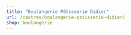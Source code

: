 ```yaml
---
title: "Boulangerie Pâtisserie Didier"
url: /castres/boulangerie-patisserie-didier/
shop: boulangerie
---
```

